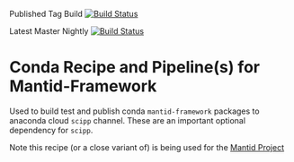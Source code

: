 Published Tag Build
[![Build Status](https://dev.azure.com/scipp/mantid-framework-conda-recipe/_apis/build/status/Tag-Publish?branchName=setup_release_build_pipeline_osx)](https://dev.azure.com/scipp/mantid-framework-conda-recipe/_build/latest?definitionId=29&branchName=setup_release_build_pipeline_osx)

Latest Master Nightly
[![Build Status](https://dev.azure.com/scipp/mantid-framework-conda-recipe/_apis/build/status/Latest-Master-Daily?branchName=master)](https://dev.azure.com/scipp/mantid-framework-conda-recipe/_build/latest?definitionId=34&branchName=master)

# Conda Recipe and Pipeline(s) for Mantid-Framework

Used to build test and publish conda `mantid-framework` packages to anaconda cloud `scipp` channel. These are an important optional dependency for `scipp`.

Note this recipe (or a close variant of) is being used for the [Mantid Project](https://github.com/mantidproject/conda-recipes/tree/master/framework) 

